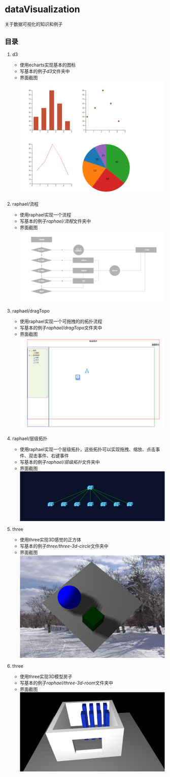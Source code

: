 # dataVisualization
关于数据可视化的知识和例子  
## 目录
1. d3 
    * 使用echarts实现基本的图标
    * 写基本的例子*d3*文件夹中
    * 界面截图
    ![在线百度地图](./img/d31.png)

2. raphael/流程
    * 使用raphael实现一个流程
    * 写基本的例子*raphael/流程*文件夹中
    * 界面截图
    ![在线百度地图](./img/raphael1.png)

3. raphael/dragTopo
    * 使用raphael实现一个可拖拽的的拓扑流程
    * 写基本的例子*raphael/dragTopo*文件夹中
    * 界面截图
    ![在线百度地图](./img/raphael2.png)

4. raphael/层级拓扑
    * 使用raphael实现一个层级拓扑，这些拓扑可以实现拖拽、缩放、点击事件、双击事件、右键事件
    * 写基本的例子*raphael/层级拓扑*文件夹中
    * 界面截图
    ![在线百度地图](./img/raphael3.png)

5. three
    * 使用three实现3D感觉的正方体
    * 写基本的例子*three/three-3d-circle*文件夹中
    * 界面截图
    ![在线百度地图](./img/three1.png)


6. three
    * 使用three实现3D模型房子
    * 写基本的例子*raphael/three-3d-room*文件夹中
    * 界面截图
    ![在线百度地图](./img/three2.png)

